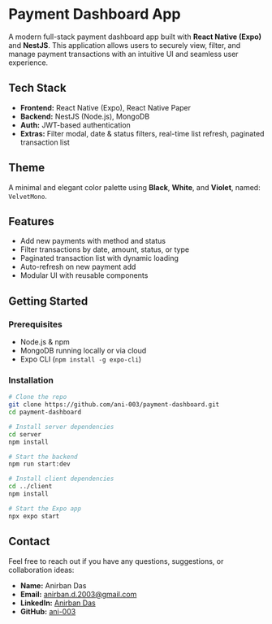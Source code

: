 #  Payment Dashboard App

A modern full-stack payment dashboard app built with **React Native (Expo)** and **NestJS**. This application allows users to securely view, filter, and manage payment transactions with an intuitive UI and seamless user experience.

##  Tech Stack

- **Frontend:** React Native (Expo), React Native Paper
- **Backend:** NestJS (Node.js), MongoDB
- **Auth:** JWT-based authentication
- **Extras:** Filter modal, date & status filters, real-time list refresh, paginated transaction list

##  Theme

A minimal and elegant color palette using **Black**, **White**, and **Violet**, named: `VelvetMono`.

##  Features

- Add new payments with method and status
- Filter transactions by date, amount, status, or type
- Paginated transaction list with dynamic loading
- Auto-refresh on new payment add
- Modular UI with reusable components

##  Getting Started

### Prerequisites

- Node.js & npm
- MongoDB running locally or via cloud
- Expo CLI (`npm install -g expo-cli`)

### Installation

```bash
# Clone the repo
git clone https://github.com/ani-003/payment-dashboard.git
cd payment-dashboard

# Install server dependencies
cd server
npm install

# Start the backend
npm run start:dev

# Install client dependencies
cd ../client
npm install

# Start the Expo app
npx expo start
```

##  Contact

Feel free to reach out if you have any questions, suggestions, or collaboration ideas:

- **Name:** Anirban Das  
- **Email:** [anirban.d.2003@gmail.com](mailto:anirban.d.2003@gmail.com)  
- **LinkedIn:** [Anirban Das](https://www.linkedin.com/in/anirban-das-727440246/)  
- **GitHub:** [ani-003](https://github.com/ani-003)

